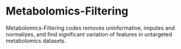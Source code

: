# Metabolomics-Filtering
Metabolomics-Filtering codes removes uninformative, imputes and normalizes, and find significant variation of features in untargeted metabolomics datasets.
